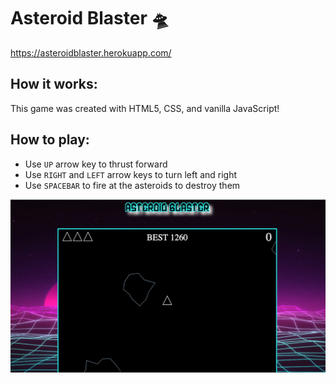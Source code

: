 # Asteroid Blaster 🛸

https://asteroidblaster.herokuapp.com/

## How it works:

This game was created with HTML5, CSS, and vanilla JavaScript!

## How to play:

* Use `UP` arrow key to thrust forward
* Use `RIGHT` and `LEFT` arrow keys to turn left and right
* Use `SPACEBAR` to fire at the asteroids to destroy them

<kbd>
  <img src="assets/images/astscreenshot.png">
</kbd>

